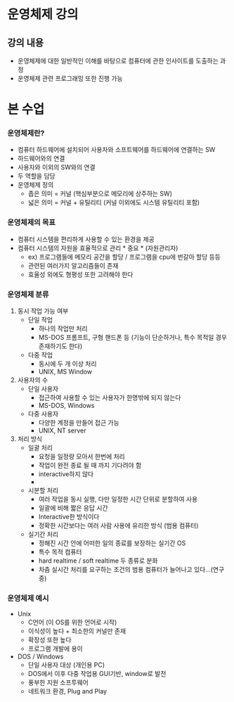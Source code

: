 # 운영체제 강의

## 강의 내용
- 운영체제에 대한 일반적인 이해를 바탕으로 컴퓨터에 관한 인사이트를 도출하는 과정
- 운영체제 관련 프로그래밍 또한 진행 가능

# 본 수업
### 운영체제란?
- 컴퓨터 하드웨어에 설치되어 사용자와 소프트웨어를 하드웨어에 연결하는 SW
- 하드웨어와의 연결
- 사용자와 이외의 SW와의 연결
- 두 역할을 담당
- 운영체제 정의
  - 좁은 의미 = 커널 (핵심부분으로 메모리에 상주하는 SW)
  - 넓은 의미 = 커널 + 유틸리티 (커널 이외에도 시스템 유틸리티 포함)

### 운영체제의 목표
- 컴퓨터 시스템을 편리하게 사용할 수 있는 환경을 제공
- 컴퓨터 시스템의 자원을 효율적으로 관리 * 중요 *  (자원관리자)
  - ex) 프로그램들에 메모리 공간을 할당 / 프로그램을 cpu에 번갈아 할당 등등
  - 관련된 여러가지 알고리즘들이 존재
  - 효율성 외에도 형평성 또한 고려해야 한다

### 운영체제 분류
1. 동시 작업 가능 여부
   - 단일 작업
     - 하나의 작업만 처리
     - MS-DOS 프롬프트, 구형 핸드폰 등 (기능이 단순하거나, 특수 목적일 경우 존재하기도 한다)
   - 다중 작업
     - 동시에 두 개 이상 처리
     - UNIX, MS Window
2. 사용자의 수
   - 단일 사용자
     - 접근하여 사용할 수 있는 사용자가 한명밖에 되지 않는다
     - MS-DOS, Windows 
   - 다중 사용자
     - 다양한 계정을 만들어 접근 가능
     - UNIX, NT server
3. 처리 방식
   - 일괄 처리
     - 요청을 일정량 모아서 한번에 처리
     - 작업이 완전 종료 될 때 까지 기다려야 함
     - interactive하지 않다
     - 
   - 시분할 처리
     - 여러 작업을 동시 실행, 다만 일정한 시간 단위로 분할하여 사용
     - 일괄에 비해 짧은 응답 시간
     - Interactive한 방식이다
     - 정확한 시간보다는 여러 사람 사용에 유리한 방식 (범용 컴퓨터)
   - 실기간 처리
     - 정해진 시간 안에 어떠한 일의 종료를 보장하는 실기간 OS
     - 특수 목적 컴퓨터
     - hard realtime / soft realtime 두 종류로 분화
     - 차츰 실시간 처리를 요구하는 조건의 범용 컴퓨터가 늘어나고 있다...(연구중)

### 운영체제 예시
- Unix
  - C언어 (이 OS를 위한 언어로 시작)
  - 이식성이 높다 + 최소한의 커널만 존재
  - 확장성 또한 높다
  - 프로그램 개발에 용이
- DOS / Windows
  - 단일 사용자 대상 (개인용 PC)
  - DOS에서 이후 다중 작업용 GUI기반, window로 발전
  - 풍부한 지원 소프투웨어
  - 네트워크 환경, Plug and Play